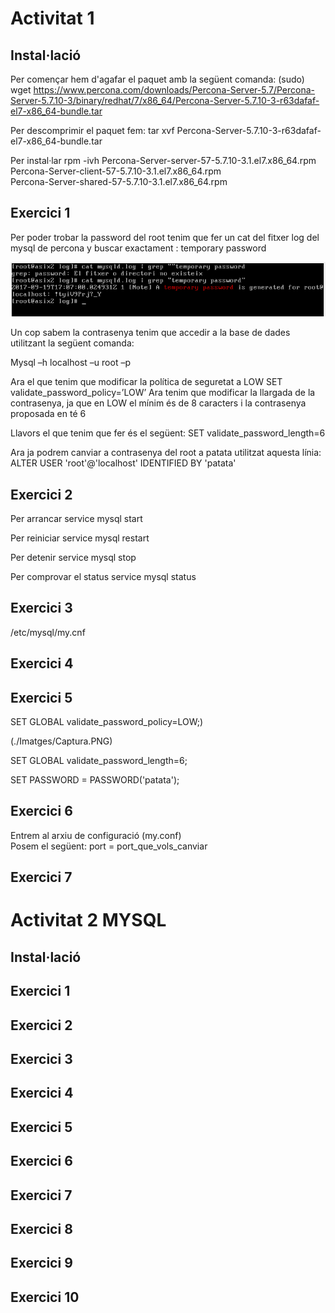 # Activitat 1

## Instal·lació
Per començar hem d'agafar el paquet amb la següent comanda:
(sudo) wget https://www.percona.com/downloads/Percona-Server-5.7/Percona-Server-5.7.10-3/binary/redhat/7/x86_64/Percona-Server-5.7.10-3-r63dafaf-el7-x86_64-bundle.tar

Per descomprimir el paquet fem: tar xvf Percona-Server-5.7.10-3-r63dafaf-el7-x86_64-bundle.tar

Per instal·lar 
rpm -ivh Percona-Server-server-57-5.7.10-3.1.el7.x86_64.rpm \
Percona-Server-client-57-5.7.10-3.1.el7.x86_64.rpm \
Percona-Server-shared-57-5.7.10-3.1.el7.x86_64.rpm

## Exercici 1

Per poder trobar la password del root tenim que fer un cat del fitxer log del mysql de percona y buscar exactament : temporary password

![captura](https://github.com/Shyrkoon/Base-de-dades/blob/master/Activitat1/Imatges/2017-09-19%2019_26_22-ACtividad1%20Percona%20%5BCorriendo%5D%20-%20Oracle%20VM%20VirtualBox.png)

Un cop sabem la contrasenya tenim que accedir a la base de dades utilitzant la següent comanda:

Mysql –h localhost –u root –p

Ara el que tenim que modificar la política de seguretat a LOW
SET validate_password_policy=’LOW’
Ara tenim que modificar la llargada de la contrasenya, ja que en LOW el mínim és de 8 caracters i la contrasenya proposada en té 6

Llavors el que tenim que fer és el següent:
SET validate_password_length=6

Ara ja podrem canviar a contrasenya del root a patata utilitzat aquesta línia:
ALTER USER 'root'@'localhost' IDENTIFIED BY 'patata'


## Exercici 2
Per arrancar
  service mysql start

Per reiniciar
  service mysql restart
  
Per detenir
  service mysql stop
 
Per comprovar el status
  service mysql status

## Exercici 3

/etc/mysql/my.cnf

## Exercici 4


## Exercici 5

SET GLOBAL validate_password_policy=LOW;)

(./Imatges/Captura.PNG)

SET GLOBAL validate_password_length=6;

SET PASSWORD = PASSWORD('patata');

## Exercici 6

Entrem al arxiu de configuració (my.conf) <br />
Posem el següent: port = port_que_vols_canviar
## Exercici 7

# Activitat 2 MYSQL

## Instal·lació

## Exercici 1
## Exercici 2
## Exercici 3
## Exercici 4
## Exercici 5
## Exercici 6
## Exercici 7
## Exercici 8
## Exercici 9
## Exercici 10
